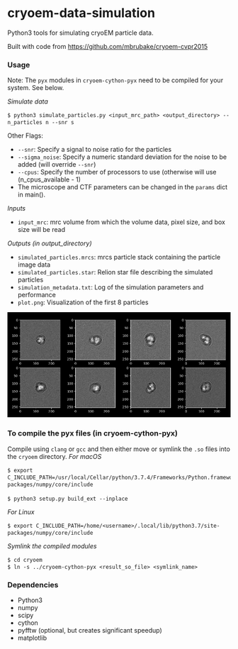 # cryoem-data-simulation

Python3 tools for simulating cryoEM particle data.

Built with code from https://github.com/mbrubake/cryoem-cvpr2015

### Usage

Note: The `pyx` modules in `cryoem-cython-pyx` need to be compiled for your system. See below.

*Simulate data*
```
$ python3 simulate_particles.py <input_mrc_path> <output_directory> --n_particles n --snr s
```
Other Flags:
* `--snr`: Specify a signal to noise ratio for the particles
* `--sigma_noise`: Specify a numeric standard deviation for the noise to be added (will override `--snr`)
* `--cpus`: Specify the number of processors to use (otherwise will use (n_cpus_available - 1)
* The microscope and CTF parameters can be changed in the `params` dict in main().

*Inputs*
* `input_mrc`: mrc volume from which the volume data, pixel size, and box size will be read

*Outputs (in output_directory)*
* `simulated_particles.mrcs`: mrcs particle stack containing the particle image data
* `simulated_particles.star`: Relion star file describing the simulated particles
* `simulation_metadata.txt`: Log of the simulation parameters and performance
* `plot.png`: Visualization of the first 8 particles

![plot example](reference/plot.png)

### To compile the pyx files (in cryoem-cython-pyx)
Compile using `clang` or `gcc` and then either move or symlink the `.so` files into the `cryoem` directory.
*For macOS*
```
$ export C_INCLUDE_PATH=/usr/local/Cellar/python/3.7.4/Frameworks/Python.framework/Versions/3.7/Headers:/usr/local/lib/python3.7/site-packages/numpy/core/include

$ python3 setup.py build_ext --inplace
```
*For Linux*
```
$ export C_INCLUDE_PATH=/home/<username>/.local/lib/python3.7/site-packages/numpy/core/include
```

*Symlink the compiled modules*
```
$ cd cryoem
$ ln -s ../cryoem-cython-pyx <result_so_file> <symlink_name>
```

### Dependencies
* Python3
* numpy
* scipy
* cython
* pyfftw (optional, but creates significant speedup)
* matplotlib


